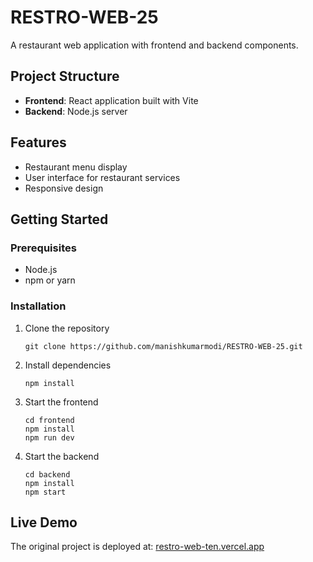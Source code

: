 # RESTRO-WEB-25

A restaurant web application with frontend and backend components.

## Project Structure

- **Frontend**: React application built with Vite
- **Backend**: Node.js server

## Features

- Restaurant menu display
- User interface for restaurant services
- Responsive design

## Getting Started

### Prerequisites

- Node.js
- npm or yarn

### Installation

1. Clone the repository
   ```
   git clone https://github.com/manishkumarmodi/RESTRO-WEB-25.git
   ```

2. Install dependencies
   ```
   npm install
   ```

3. Start the frontend
   ```
   cd frontend
   npm install
   npm run dev
   ```

4. Start the backend
   ```
   cd backend
   npm install
   npm start
   ```

## Live Demo

The original project is deployed at: [restro-web-ten.vercel.app](https://restro-web-ten.vercel.app)
